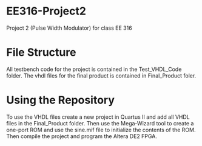 # EE316-Project2
Project 2 (Pulse Width Modulator) for class EE 316
# File Structure
All testbench code for the project is contained in the Test_VHDL_Code folder.
The vhdl files for the final product is contained in Final_Product foler.
# Using the Repository
To use the VHDL files create a new project in Quartus II and add all VHDL files in the
Final_Product folder. Then use the Mega-Wizard tool to create a one-port ROM and use the sine.mif file to initialize the contents of the ROM. Then compile the project and program the Altera DE2 FPGA.
